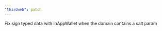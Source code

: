 ```yaml
---
"thirdweb": patch
---
```


Fix sign typed data with inAppWallet when the domain contains a salt param
